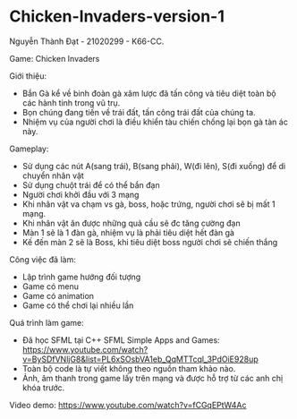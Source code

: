 # Chicken-Invaders-version-1

Nguyễn Thành Đạt - 21020299 - K66-CC.

Game: Chicken Invaders

Giới thiệu:
  - Bắn Gà kể về binh đoàn gà xâm lược đã tấn công và tiêu diệt toàn bộ các hành tinh trong vũ trụ. 
  - Bọn chúng đang tiến về trái đất, tấn công trái đất của chúng ta. 
  - Nhiệm vụ của người chơi là điều khiển tàu chiến chống lại bọn gà tàn ác này.

Gameplay:
  - Sử dụng các nút A(sang trái), B(sang phải), W(đi lên), S(đi xuống) để di chuyển nhân vật
  - Sử dụng chuột trái để có thể bắn đạn
  - Người chơi khởi đầu với 3 mạng
  - Khi nhân vật va chạm vs gà, boss, hoặc trứng, người chơi sẽ bị mất 1 mạng.
  - Khi nhân vật ăn được những quả cầu sẽ đc tăng cường đạn
  - Màn 1 sẽ là 1 đàn gà, nhiệm vụ là phải tiêu diệt hết đàn gà
  - Kế đến màn 2 sẽ là Boss, khi tiêu diệt boss người chơi sẽ chiến thắng

Công việc đã làm:
  - Lập trình game hướng đối tượng
  - Game có menu
  - Game có animation
  - Game có thể chơi lại nhiều lần
  
Quá trình làm game:
  - Đã học SFML tại C++ SFML Simple Apps and Games: https://www.youtube.com/watch?v=BySDfVNljG8&list=PL6xSOsbVA1eb_QqMTTcql_3PdOiE928up
  - Toàn bộ code là tự viết không theo nguồn tham khảo nào.
  - Ảnh, âm thanh trong game lấy trên mạng và được hỗ trợ từ các anh chị khóa trước.

Video demo: https://www.youtube.com/watch?v=fCGqEPtW4Ac
